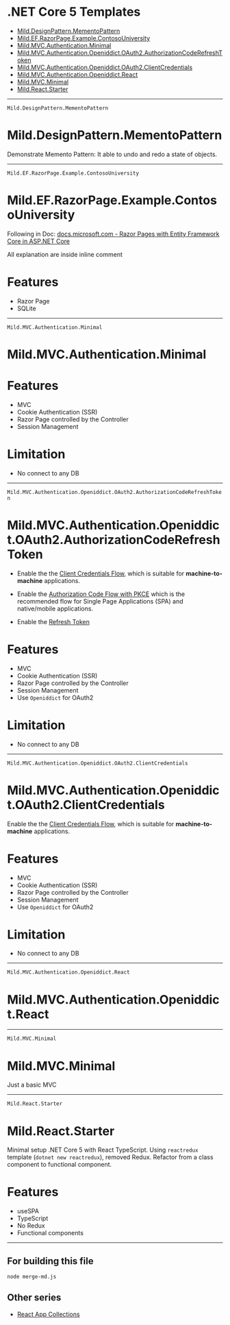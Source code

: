 # .NET Core 5 Templates

- [Mild.DesignPattern.MementoPattern](https://github.com/SukrepCode/DotNetCore.Templates/tree/main/Mild.DesignPattern.MementoPattern)
- [Mild.EF.RazorPage.Example.ContosoUniversity](https://github.com/SukrepCode/DotNetCore.Templates/tree/main/Mild.EF.RazorPage.Example.ContosoUniversity)
- [Mild.MVC.Authentication.Minimal](https://github.com/SukrepCode/DotNetCore.Templates/tree/main/Mild.MVC.Authentication.Minimal)
- [Mild.MVC.Authentication.Openiddict.OAuth2.AuthorizationCodeRefreshToken](https://github.com/SukrepCode/DotNetCore.Templates/tree/main/Mild.MVC.Authentication.Openiddict.OAuth2.AuthorizationCodeRefreshToken)
- [Mild.MVC.Authentication.Openiddict.OAuth2.ClientCredentials](https://github.com/SukrepCode/DotNetCore.Templates/tree/main/Mild.MVC.Authentication.Openiddict.OAuth2.ClientCredentials)
- [Mild.MVC.Authentication.Openiddict.React](https://github.com/SukrepCode/DotNetCore.Templates/tree/main/Mild.MVC.Authentication.Openiddict.React)
- [Mild.MVC.Minimal](https://github.com/SukrepCode/DotNetCore.Templates/tree/main/Mild.MVC.Minimal)
- [Mild.React.Starter](https://github.com/SukrepCode/DotNetCore.Templates/tree/main/Mild.React.Starter)


---



`Mild.DesignPattern.MementoPattern`
# Mild.DesignPattern.MementoPattern

Demonstrate Memento Pattern: It able to undo and redo a state of objects.



---



`Mild.EF.RazorPage.Example.ContosoUniversity`
# Mild.EF.RazorPage.Example.ContosoUniversity

Following in Doc: [docs.microsoft.com - Razor Pages with Entity Framework Core in ASP.NET Core](https://docs.microsoft.com/en-us/aspnet/core/data/ef-rp/intro?view=aspnetcore-5.0&tabs=visual-studio-code)

All explanation are inside inline comment

# Features
- Razor Page
- SQLite



---



`Mild.MVC.Authentication.Minimal`
# Mild.MVC.Authentication.Minimal

# Features
- MVC
- Cookie Authentication (SSR) 
- Razor Page controlled by the Controller
- Session Management 

# Limitation
- No connect to any DB



---



`Mild.MVC.Authentication.Openiddict.OAuth2.AuthorizationCodeRefreshToken`
# Mild.MVC.Authentication.Openiddict.OAuth2.AuthorizationCodeRefreshToken

- Enable the the [Client Credentials Flow](https://oauth.net/2/grant-types/client-credentials/), which is suitable for **machine-to-machine** applications.

- Enable the [Authorization Code Flow with PKCE](https://oauth.net/2/grant-types/authorization-code/) which is the recommended flow for Single Page Applications (SPA) and native/mobile applications.

- Enable the [Refresh Token](https://oauth.net/2/grant-types/refresh-token/)

# Features
- MVC
- Cookie Authentication (SSR) 
- Razor Page controlled by the Controller
- Session Management 
- Use `Openiddict` for OAuth2 

# Limitation
- No connect to any DB



---



`Mild.MVC.Authentication.Openiddict.OAuth2.ClientCredentials`
# Mild.MVC.Authentication.Openiddict.OAuth2.ClientCredentials

Enable the the [Client Credentials Flow](https://oauth.net/2/grant-types/client-credentials/), which is suitable for **machine-to-machine** applications.

# Features
- MVC
- Cookie Authentication (SSR) 
- Razor Page controlled by the Controller
- Session Management 
- Use `Openiddict` for OAuth2 

# Limitation
- No connect to any DB



---



`Mild.MVC.Authentication.Openiddict.React`
# Mild.MVC.Authentication.Openiddict.React



---



`Mild.MVC.Minimal`
# Mild.MVC.Minimal

Just a basic MVC 



---



`Mild.React.Starter`
# Mild.React.Starter

Minimal setup .NET Core 5 with React TypeScript.
Using `reactredux` template (`dotnet new reactredux`), removed Redux. 
Refactor from a class component to functional component.

# Features
- useSPA
- TypeScript
- No Redux
- Functional components



---

## For building this file

```
node merge-md.js
```

## Other series

- [React App Collections](https://github.com/mildronize/react-apps)